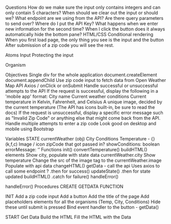 Questions
How do we make sure the input only contains integers and can only contain 5 characters? When should we clear out the input or should we?
What endpoint are we using from the API? Are there query parameters to send over? Where do I put the API Key?
What happens when we enter new information for the second time? 
When I click the button does it always automatically hide the bottom pane?
HTML/CSS
Conditional rendering
When you first load page, the only thing you see is the input and the button
After submission of a zip code you will see the rest.

Atoms
Input 
Protecting the input 

Organism


Objectives
Single div for the whole application
document.createElement 
document.appendChild
Use zip code input to fetch data from Open Weather Map API
Axios / onClick or onSubmit
Handle successful or unsuccessful attempts to the API
If the request is successful, display the following in a 'mobile app' format:
City name
Current weather conditions
Current temperature in Kelvin, Fahrenheit, and Celsius
A unique image, decided by the current temperature (The API has icons built-in, be sure to read the docs)
If the request is unsuccessful, display a specific error message such as "Invalid Zip Code" or anything else that might come back from the API.
Handle multiple attempts to enter a zip code
Look good on desktop and mobile using Bootstrap


Variables
STATE
currentWeather (obj)
	City
	Conditions
	Temperature - {} (k,f,c)
	Image / icon
zipCode that got passed in?
showConditions: boolean
errorMessage: ‘’ 
Functions
init()
convertTemperature()
buildHTML() elements
Show city, populate with state data currentWeather.city
Show temperature
Change the src of the image tag to the currentWeather.image
Populate with api data
changeHTML()
getData - call the api
Uses axios to call some endpoint ?
.then for success()
updateState()
.then for state updated
buildHTML()
.catch for failure()
handleError()


handleError()
Procedures
CREATE GETDATA FUNCTION

INIT
Add a zip code input 
Add a button
Add the title of the page
Add placeholders elements for all the organisms (Temp, City, Conditions)
         Hide these until submit is pressed
Bind event handler to the button - getData()

START
Get Data
Build the HTML
Fill the HTML with the Data


